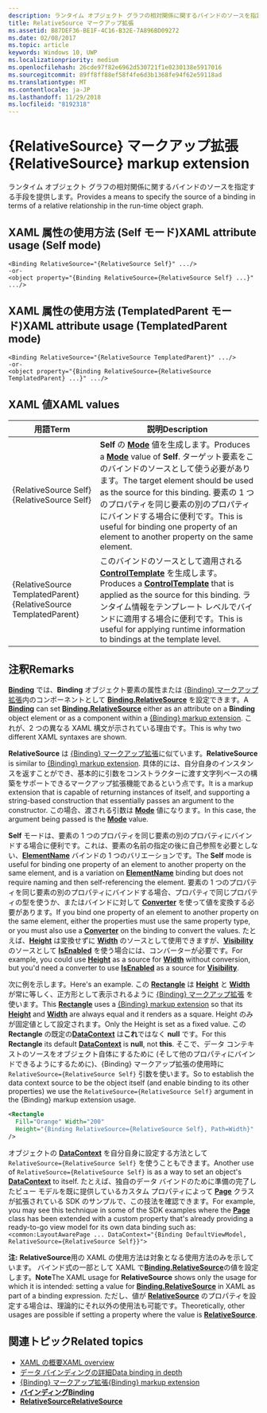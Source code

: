 ```yaml
---
description: ランタイム オブジェクト グラフの相対関係に関するバインドのソースを指定する手段を提供します。
title: RelativeSource マークアップ拡張
ms.assetid: B87DEF36-BE1F-4C16-B32E-7A896BD09272
ms.date: 02/08/2017
ms.topic: article
keywords: Windows 10, UWP
ms.localizationpriority: medium
ms.openlocfilehash: 26cde97f82e6962d530721f1e0230138e5917016
ms.sourcegitcommit: 89ff8ff88ef58f4fe6d3b1368fe94f62e59118ad
ms.translationtype: MT
ms.contentlocale: ja-JP
ms.lasthandoff: 11/29/2018
ms.locfileid: "8192318"
---
```

# <a name="relativesource-markup-extension"></a><span data-ttu-id="485d6-104">{RelativeSource} マークアップ拡張</span><span class="sxs-lookup"><span data-stu-id="485d6-104">{RelativeSource} markup extension</span></span>


<span data-ttu-id="485d6-105">ランタイム オブジェクト グラフの相対関係に関するバインドのソースを指定する手段を提供します。</span><span class="sxs-lookup"><span data-stu-id="485d6-105">Provides a means to specify the source of a binding in terms of a relative relationship in the run-time object graph.</span></span>

## <a name="xaml-attribute-usage-self-mode"></a><span data-ttu-id="485d6-106">XAML 属性の使用方法 (Self モード)</span><span class="sxs-lookup"><span data-stu-id="485d6-106">XAML attribute usage (Self mode)</span></span>

``` syntax
<Binding RelativeSource="{RelativeSource Self}" .../>
-or-
<object property="{Binding RelativeSource={RelativeSource Self} ...}" .../>
```

## <a name="xaml-attribute-usage-templatedparent-mode"></a><span data-ttu-id="485d6-107">XAML 属性の使用方法 (TemplatedParent モード)</span><span class="sxs-lookup"><span data-stu-id="485d6-107">XAML attribute usage (TemplatedParent mode)</span></span>

``` syntax
<Binding RelativeSource="{RelativeSource TemplatedParent}" .../>
-or-
<object property="{Binding RelativeSource={RelativeSource TemplatedParent} ...}" .../>
```

## <a name="xaml-values"></a><span data-ttu-id="485d6-108">XAML 値</span><span class="sxs-lookup"><span data-stu-id="485d6-108">XAML values</span></span>

| <span data-ttu-id="485d6-109">用語</span><span class="sxs-lookup"><span data-stu-id="485d6-109">Term</span></span> | <span data-ttu-id="485d6-110">説明</span><span class="sxs-lookup"><span data-stu-id="485d6-110">Description</span></span> |
|------|-------------|
| <span data-ttu-id="485d6-111">{RelativeSource Self}</span><span class="sxs-lookup"><span data-stu-id="485d6-111">{RelativeSource Self}</span></span> | <span data-ttu-id="485d6-112"><strong>Self</strong> の [<strong>Mode</strong>](https://msdn.microsoft.com/library/windows/apps/br209915) 値を生成します。</span><span class="sxs-lookup"><span data-stu-id="485d6-112">Produces a [<strong>Mode</strong>](https://msdn.microsoft.com/library/windows/apps/br209915) value of <strong>Self</strong>.</span></span> <span data-ttu-id="485d6-113">ターゲット要素をこのバインドのソースとして使う必要があります。</span><span class="sxs-lookup"><span data-stu-id="485d6-113">The target element should be used as the source for this binding.</span></span> <span data-ttu-id="485d6-114">要素の 1 つのプロパティを同じ要素の別のプロパティにバインドする場合に便利です。</span><span class="sxs-lookup"><span data-stu-id="485d6-114">This is useful for binding one property of an element to another property on the same element.</span></span> |
| <span data-ttu-id="485d6-115">{RelativeSource TemplatedParent}</span><span class="sxs-lookup"><span data-stu-id="485d6-115">{RelativeSource TemplatedParent}</span></span> | <span data-ttu-id="485d6-116">このバインドのソースとして適用される [<strong>ControlTemplate</strong>](https://msdn.microsoft.com/library/windows/apps/br209391) を生成します。</span><span class="sxs-lookup"><span data-stu-id="485d6-116">Produces a [<strong>ControlTemplate</strong>](https://msdn.microsoft.com/library/windows/apps/br209391) that is applied as the source for this binding.</span></span> <span data-ttu-id="485d6-117">ランタイム情報をテンプレート レベルでバインドに適用する場合に便利です。</span><span class="sxs-lookup"><span data-stu-id="485d6-117">This is useful for applying runtime information to bindings at the template level.</span></span> | 

## <a name="remarks"></a><span data-ttu-id="485d6-118">注釈</span><span class="sxs-lookup"><span data-stu-id="485d6-118">Remarks</span></span>

<span data-ttu-id="485d6-119">[**Binding**](https://msdn.microsoft.com/library/windows/apps/br209820) では、**Binding** オブジェクト要素の属性または [{Binding} マークアップ拡張](binding-markup-extension.md)内のコンポーネントとして [**Binding.RelativeSource**](https://msdn.microsoft.com/library/windows/apps/br209831) を設定できます。</span><span class="sxs-lookup"><span data-stu-id="485d6-119">A [**Binding**](https://msdn.microsoft.com/library/windows/apps/br209820) can set [**Binding.RelativeSource**](https://msdn.microsoft.com/library/windows/apps/br209831) either as an attribute on a **Binding** object element or as a component within a [{Binding} markup extension](binding-markup-extension.md).</span></span> <span data-ttu-id="485d6-120">これが、2 つの異なる XAML 構文が示されている理由です。</span><span class="sxs-lookup"><span data-stu-id="485d6-120">This is why two different XAML syntaxes are shown.</span></span>

<span data-ttu-id="485d6-121">**RelativeSource** は [{Binding} マークアップ拡張](binding-markup-extension.md)に似ています。</span><span class="sxs-lookup"><span data-stu-id="485d6-121">**RelativeSource** is similar to [{Binding} markup extension](binding-markup-extension.md).</span></span>  <span data-ttu-id="485d6-122">具体的には、自分自身のインスタンスを返すことができ、基本的に引数をコンストラクターに渡す文字列ベースの構築をサポートできるマークアップ拡張機能であるという点です。</span><span class="sxs-lookup"><span data-stu-id="485d6-122">It is a markup extension that is capable of returning instances of itself, and supporting a string-based construction that essentially passes an argument to the constructor.</span></span> <span data-ttu-id="485d6-123">この場合、渡される引数は [**Mode**](https://msdn.microsoft.com/library/windows/apps/br209915) 値になります。</span><span class="sxs-lookup"><span data-stu-id="485d6-123">In this case, the argument being passed is the [**Mode**](https://msdn.microsoft.com/library/windows/apps/br209915) value.</span></span>

<span data-ttu-id="485d6-124">**Self** モードは、要素の 1 つのプロパティを同じ要素の別のプロパティにバインドする場合に便利です。これは、要素の名前の指定の後に自己参照を必要としない、[**ElementName**](https://msdn.microsoft.com/library/windows/apps/br209828) バインドの 1 つのバリエーションです。</span><span class="sxs-lookup"><span data-stu-id="485d6-124">The **Self** mode is useful for binding one property of an element to another property on the same element, and is a variation on [**ElementName**](https://msdn.microsoft.com/library/windows/apps/br209828) binding but does not require naming and then self-referencing the element.</span></span> <span data-ttu-id="485d6-125">要素の 1 つのプロパティを同じ要素の別のプロパティにバインドする場合、プロパティで同じプロパティの型を使うか、またはバインドに対して [**Converter**](https://msdn.microsoft.com/library/windows/apps/br209826) を使って値を変換する必要があります。</span><span class="sxs-lookup"><span data-stu-id="485d6-125">If you bind one property of an element to another property on the same element, either the properties must use the same property type, or you must also use a [**Converter**](https://msdn.microsoft.com/library/windows/apps/br209826) on the binding to convert the values.</span></span> <span data-ttu-id="485d6-126">たとえば、[**Height**](/uwp/api/Windows.UI.Xaml.FrameworkElement.Height) は変換せずに [**Width**](/uwp/api/Windows.UI.Xaml.FrameworkElement.Width) のソースとして使用できますが、[**Visibility**](https://msdn.microsoft.com/library/windows/apps/br209419) のソースとして [**IsEnabled**](https://msdn.microsoft.com/library/windows/apps/br209006) を使う場合には、コンバーターが必要です。</span><span class="sxs-lookup"><span data-stu-id="485d6-126">For example, you could use [**Height**](/uwp/api/Windows.UI.Xaml.FrameworkElement.Height) as a source for [**Width**](/uwp/api/Windows.UI.Xaml.FrameworkElement.Width) without conversion, but you'd need a converter to use [**IsEnabled**](https://msdn.microsoft.com/library/windows/apps/br209419) as a source for [**Visibility**](https://msdn.microsoft.com/library/windows/apps/br209006).</span></span>

<span data-ttu-id="485d6-127">次に例を示します。</span><span class="sxs-lookup"><span data-stu-id="485d6-127">Here's an example.</span></span> <span data-ttu-id="485d6-128">この [**Rectangle**](/uwp/api/Windows.UI.Xaml.Shapes.Rectangle) は [**Height**](/uwp/api/Windows.UI.Xaml.FrameworkElement.Height) と [**Width**](/uwp/api/Windows.UI.Xaml.FrameworkElement.Width) が常に等しく、正方形として表示されるように [{Binding} マークアップ拡張](binding-markup-extension.md) を使います。</span><span class="sxs-lookup"><span data-stu-id="485d6-128">This [**Rectangle**](/uwp/api/Windows.UI.Xaml.Shapes.Rectangle) uses a [{Binding} markup extension](binding-markup-extension.md) so that its [**Height**](/uwp/api/Windows.UI.Xaml.FrameworkElement.Height) and [**Width**](/uwp/api/Windows.UI.Xaml.FrameworkElement.Width) are always equal and it renders as a square.</span></span> <span data-ttu-id="485d6-129">Height のみが固定値として設定されます。</span><span class="sxs-lookup"><span data-stu-id="485d6-129">Only the Height is set as a fixed value.</span></span> <span data-ttu-id="485d6-130">この **Rectangle** の既定の[**DataContext**](https://msdn.microsoft.com/library/windows/apps/br208713) は**これ**ではなく **null** です。</span><span class="sxs-lookup"><span data-stu-id="485d6-130">For this **Rectangle** its default [**DataContext**](https://msdn.microsoft.com/library/windows/apps/br208713) is **null**, not **this**.</span></span> <span data-ttu-id="485d6-131">そこで、データ コンテキストのソースをオブジェクト自体にするために (そして他のプロパティにバインドできるようにするために)、{Binding} マークアップ拡張の使用時に `RelativeSource={RelativeSource Self}` 引数を使います。</span><span class="sxs-lookup"><span data-stu-id="485d6-131">So to establish the data context source to be the object itself (and enable binding to its other properties) we use the `RelativeSource={RelativeSource Self}` argument in the {Binding} markup extension usage.</span></span>

```XML
<Rectangle
  Fill="Orange" Width="200"
  Height="{Binding RelativeSource={RelativeSource Self}, Path=Width}"
/>
```

<span data-ttu-id="485d6-132">オブジェクトの [**DataContext**](https://msdn.microsoft.com/library/windows/apps/br208713) を自分自身に設定する方法として `RelativeSource={RelativeSource Self}` を使うこともできます。</span><span class="sxs-lookup"><span data-stu-id="485d6-132">Another use of `RelativeSource={RelativeSource Self}` is as a way to set an object's [**DataContext**](https://msdn.microsoft.com/library/windows/apps/br208713) to itself.</span></span>  <span data-ttu-id="485d6-133">たとえば、独自のデータ バインドのために準備の完了したビュー モデルを既に提供しているカスタム プロパティによって [**Page**](https://msdn.microsoft.com/library/windows/apps/br227503) クラスが拡張されている SDK のサンプルで、この技法を確認できます。</span><span class="sxs-lookup"><span data-stu-id="485d6-133">For example, you may see this technique in some of the SDK examples where the [**Page**](https://msdn.microsoft.com/library/windows/apps/br227503) class has been extended with a custom property that's already providing a ready-to-go view model for its own data binding such as:</span></span> `<common:LayoutAwarePage ... DataContext="{Binding DefaultViewModel, RelativeSource={RelativeSource Self}}">`

<span data-ttu-id="485d6-134">**注:** **RelativeSource**用の XAML の使用方法は対象となる使用方法のみを示しています。 バインド式の一部として XAML で[**Binding.RelativeSource**](https://msdn.microsoft.com/library/windows/apps/br209831)の値を設定します。</span><span class="sxs-lookup"><span data-stu-id="485d6-134">**Note**The XAML usage for **RelativeSource** shows only the usage for which it is intended: setting a value for [**Binding.RelativeSource**](https://msdn.microsoft.com/library/windows/apps/br209831) in XAML as part of a binding expression.</span></span> <span data-ttu-id="485d6-135">ただし、値が [**RelativeSource**](https://msdn.microsoft.com/library/windows/apps/br209913) のプロパティを設定する場合は、理論的にそれ以外の使用法も可能です。</span><span class="sxs-lookup"><span data-stu-id="485d6-135">Theoretically, other usages are possible if setting a property where the value is [**RelativeSource**](https://msdn.microsoft.com/library/windows/apps/br209913).</span></span>

## <a name="related-topics"></a><span data-ttu-id="485d6-136">関連トピック</span><span class="sxs-lookup"><span data-stu-id="485d6-136">Related topics</span></span>

* [<span data-ttu-id="485d6-137">XAML の概要</span><span class="sxs-lookup"><span data-stu-id="485d6-137">XAML overview</span></span>](xaml-overview.md)
* [<span data-ttu-id="485d6-138">データ バインディングの詳細</span><span class="sxs-lookup"><span data-stu-id="485d6-138">Data binding in depth</span></span>](https://msdn.microsoft.com/library/windows/apps/mt210946)
* [<span data-ttu-id="485d6-139">{Binding} マークアップ拡張</span><span class="sxs-lookup"><span data-stu-id="485d6-139">{Binding} markup extension</span></span>](binding-markup-extension.md)
* [**<span data-ttu-id="485d6-140">バインディング</span><span class="sxs-lookup"><span data-stu-id="485d6-140">Binding</span></span>**](https://msdn.microsoft.com/library/windows/apps/br209820)
* [**<span data-ttu-id="485d6-141">RelativeSource</span><span class="sxs-lookup"><span data-stu-id="485d6-141">RelativeSource</span></span>**](https://msdn.microsoft.com/library/windows/apps/br209913)

